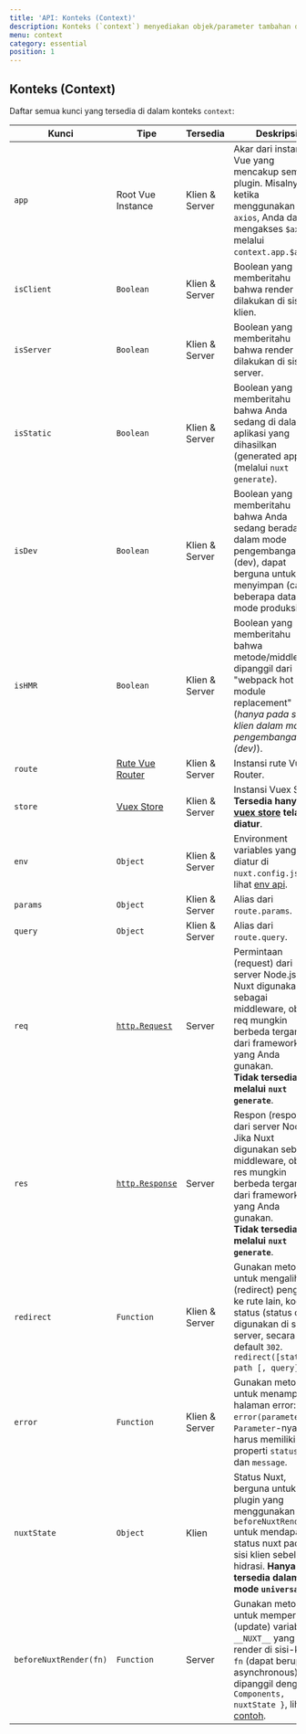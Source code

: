 ```yaml
---
title: 'API: Konteks (Context)'
description: Konteks (`context`) menyediakan objek/parameter tambahan dari Nuxt yang tidak tersedia secara tradisional untuk komponen Vue. Konteks (`context`) tersedia dalam area siklus (lifecycle) spesial nuxt  seperti `asyncData`, `plugins`, `middlewares`, `modules`, dan `store/nuxtServerInit`.
menu: context
category: essential
position: 1
---
```


## Konteks (Context)

Daftar semua kunci yang tersedia di dalam konteks `context`:

| Kunci                  | Tipe                                                                               | Tersedia       | Deskripsi                                                                                                                                                                                                                                                                                                                 |
| ---------------------- | ---------------------------------------------------------------------------------- | -------------- | ------------------------------------------------------------------------------------------------------------------------------------------------------------------------------------------------------------------------------------------------------------------------------------------------------------------------- |
| `app`                  | Root Vue Instance                                                                  | Klien & Server | Akar dari instansi Vue yang mencakup semua plugin. Misalnya, ketika menggunakan `axios`, Anda dapat mengakses `$axios` melalui `context.app.$axios`.                                                                                                                                                                      |
| `isClient`             | `Boolean`                                                                          | Klien & Server | Boolean yang memberitahu bahwa render dilakukan di sisi-klien.                                                                                                                                                                                                                                                            |
| `isServer`             | `Boolean`                                                                          | Klien & Server | Boolean yang memberitahu bahwa render dilakukan di sisi-server.                                                                                                                                                                                                                                                           |
| `isStatic`             | `Boolean`                                                                          | Klien & Server | Boolean yang memberitahu bahwa Anda sedang di dalam aplikasi yang dihasilkan (generated app) (melalui `nuxt generate`).                                                                                                                                                                                                   |
| `isDev`                | `Boolean`                                                                          | Klien & Server | Boolean yang memberitahu bahwa Anda sedang berada di dalam mode pengembangan (dev), dapat berguna untuk menyimpan (cache) beberapa data pada mode produksi.                                                                                                                                                               |
| `isHMR`                | `Boolean`                                                                          | Klien & Server | Boolean yang memberitahu bahwa metode/middleware dipanggil dari "webpack hot module replacement" (_hanya pada sisi-klien dalam mode pengembangan (dev)_).                                                                                                                                                                 |
| `route`                | [Rute Vue Router](https://router.vuejs.org/api/#the-route-object)                  | Klien & Server | Instansi rute Vue Router.                                                                                                                                                                                                                                                                                                 |
| `store`                | [Vuex Store](https://vuex.vuejs.org/api/#vuex-store-instance-properties)           | Klien & Server | Instansi Vuex Store. **Tersedia hanya jika [vuex store](/guide/vuex-store) telah diatur**.                                                                                                                                                                                                                                |
| `env`                  | `Object`                                                                           | Klien & Server | Environment variables yang diatur di `nuxt.config.js`, lihat [env api](/api/configuration-env).                                                                                                                                                                                                                           |
| `params`               | `Object`                                                                           | Klien & Server | Alias dari `route.params`.                                                                                                                                                                                                                                                                                                |
| `query`                | `Object`                                                                           | Klien & Server | Alias dari `route.query`.                                                                                                                                                                                                                                                                                                 |
| `req`                  | [`http.Request`](https://nodejs.org/api/http.html#http_class_http_incomingmessage) | Server         | Permintaan (request) dari server Node.js. Jika Nuxt digunakan sebagai middleware, objek req mungkin berbeda tergantung dari framework yang Anda gunakan. <br>**Tidak tersedia melalui `nuxt generate`**.                                                                                                                  |
| `res`                  | [`http.Response`](https://nodejs.org/api/http.html#http_class_http_serverresponse) | Server         | Respon (response) dari server Node.js. Jika Nuxt digunakan sebagai middleware, objek res mungkin berbeda tergantung dari framework yang Anda gunakan.<br>**Tidak tersedia melalui `nuxt generate`**.                                                                                                                      |
| `redirect`             | `Function`                                                                         | Klien & Server | Gunakan metode ini untuk mengalihkan (redirect) pengguna ke rute lain, kode status (status code) digunakan di sisi-server, secara default `302`. `redirect([status,] path [, query])`.                                                                                                                                    |
| `error`                | `Function`                                                                         | Klien & Server | Gunakan metode ini untuk menampilkan halaman error: `error(parameter)`. `Parameter`-nya harus memiliki properti `statusCode` dan `message`.                                                                                                                                                                               |
| `nuxtState`            | `Object`                                                                           | Klien          | Status Nuxt, berguna untuk plugin yang menggunakan `beforeNuxtRender` untuk mendapatkan status nuxt pada sisi klien sebelum hidrasi. **Hanya tersedia dalam mode `universal`**.                                                                                                                                           |
| `beforeNuxtRender(fn)` | `Function`                                                                         | Server         | Gunakan metode ini untuk memperbarui (update) variabel `__NUXT__` yang di-render di sisi-klien, `fn` (dapat berupa asynchronous) dipanggil dengan `{ Components, nuxtState }`, lihat [contoh](https://github.com/nuxt/nuxt.js/blob/cf6b0df45f678c5ac35535d49710c606ab34787d/test/fixtures/basic/pages/special-state.vue). |

